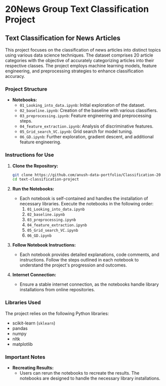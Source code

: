 # 20News Group Text Classification Project

## Text Classification for News Articles

This project focuses on the classification of news articles into distinct topics using various data science techniques. The dataset comprises 20 article categories with the objective of accurately categorizing articles into their respective classes. The project employs machine learning models, feature engineering, and preprocessing strategies to enhance classification accuracy.

### Project Structure

- **Notebooks:**
  - `01_Looking_into_data.ipynb`: Initial exploration of the dataset.
  - `02_baseline.ipynb`: Creation of the baseline with various classifiers.
  - `03_preprocessing.ipynb`: Feature engineering and preprocessing steps.
  - `04_feature_extraction.ipynb`: Analysis of discriminative features.
  - `05_Grid_search_VC.ipynb`: Grid search for model tuning.
  - `06_GD.ipynb`: Further exploration, gradient descent, and additional feature engineering.

### Instructions for Use

1. **Clone the Repository:**
   ```bash
   git clone https://github.com/anush-data-portfolio/Classification-20NewsGroup
   cd text-classification-project
   ```

2. **Run the Notebooks:**
   - Each notebook is self-contained and handles the installation of necessary libraries. Execute the notebooks in the following order:
     1. `01_Looking_into_data.ipynb`
     2. `02_baseline.ipynb`
     3. `03_preprocessing.ipynb`
     4. `04_feature_extraction.ipynb`
     5. `05_Grid_search_VC.ipynb`
     6. `06_GD.ipynb`

3. **Follow Notebook Instructions:**
   - Each notebook provides detailed explanations, code comments, and instructions. Follow the steps outlined in each notebook to understand the project's progression and outcomes.

4. **Internet Connection:**
   - Ensure a stable internet connection, as the notebooks handle library installations from online repositories.

### Libraries Used

The project relies on the following Python libraries:

- scikit-learn (`sklearn`)
- pandas
- numpy
- nltk
- matplotlib

### Important Notes

- **Recreating Results:**
  - Users can rerun the notebooks to recreate the results. The notebooks are designed to handle the necessary library installations.
